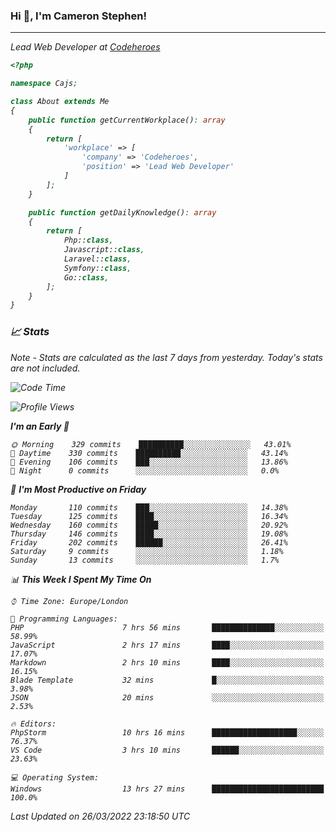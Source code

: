 ### Hi 👋, I'm Cameron Stephen!
<hr>
<p><em>Lead Web Developer at <a href="https://codeheroes.co.uk">Codeheroes</a></p>


```php
<?php

namespace Cajs;

class About extends Me
{
    public function getCurrentWorkplace(): array
    {
        return [
            'workplace' => [
                'company' => 'Codeheroes',
                'position' => 'Lead Web Developer'
            ]
        ];
    }

    public function getDailyKnowledge(): array
    {
        return [
            Php::class,
            Javascript::class,
            Laravel::class,
            Symfony::class,
            Go::class,
        ];
    }
}
```

### 📈 Stats
<p><em>Note - Stats are calculated as the last 7 days from yesterday. Today's stats are not included.</em></p>


<!--START_SECTION:waka-->
![Code Time](http://img.shields.io/badge/Code%20Time-2%2C755%20hrs%2058%20mins-blue)

![Profile Views](http://img.shields.io/badge/Profile%20Views-0-blue)

**I'm an Early 🐤** 

```text
🌞 Morning    329 commits    ██████████░░░░░░░░░░░░░░░   43.01% 
🌆 Daytime    330 commits    ██████████░░░░░░░░░░░░░░░   43.14% 
🌃 Evening    106 commits    ███░░░░░░░░░░░░░░░░░░░░░░   13.86% 
🌙 Night      0 commits      ░░░░░░░░░░░░░░░░░░░░░░░░░   0.0%

```
📅 **I'm Most Productive on Friday** 

```text
Monday       110 commits    ███░░░░░░░░░░░░░░░░░░░░░░   14.38% 
Tuesday      125 commits    ████░░░░░░░░░░░░░░░░░░░░░   16.34% 
Wednesday    160 commits    █████░░░░░░░░░░░░░░░░░░░░   20.92% 
Thursday     146 commits    ████░░░░░░░░░░░░░░░░░░░░░   19.08% 
Friday       202 commits    ██████░░░░░░░░░░░░░░░░░░░   26.41% 
Saturday     9 commits      ░░░░░░░░░░░░░░░░░░░░░░░░░   1.18% 
Sunday       13 commits     ░░░░░░░░░░░░░░░░░░░░░░░░░   1.7%

```


📊 **This Week I Spent My Time On** 

```text
⌚︎ Time Zone: Europe/London

💬 Programming Languages: 
PHP                      7 hrs 56 mins       ██████████████░░░░░░░░░░░   58.99% 
JavaScript               2 hrs 17 mins       ████░░░░░░░░░░░░░░░░░░░░░   17.07% 
Markdown                 2 hrs 10 mins       ████░░░░░░░░░░░░░░░░░░░░░   16.15% 
Blade Template           32 mins             █░░░░░░░░░░░░░░░░░░░░░░░░   3.98% 
JSON                     20 mins             ░░░░░░░░░░░░░░░░░░░░░░░░░   2.53%

🔥 Editors: 
PhpStorm                 10 hrs 16 mins      ███████████████████░░░░░░   76.37% 
VS Code                  3 hrs 10 mins       ██████░░░░░░░░░░░░░░░░░░░   23.63%

💻 Operating System: 
Windows                  13 hrs 27 mins      █████████████████████████   100.0%

```


 Last Updated on 26/03/2022 23:18:50 UTC
<!--END_SECTION:waka-->
